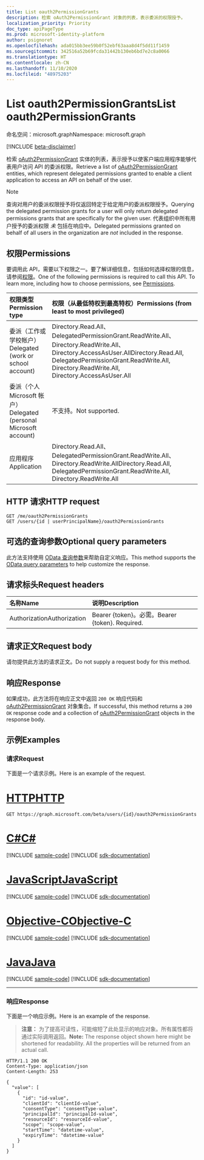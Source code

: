 ```yaml
---
title: List oauth2PermissionGrants
description: 检索 oAuth2PermissionGrant 对象的列表，表示委派的权限授予。
localization_priority: Priority
doc_type: apiPageType
ms.prod: microsoft-identity-platform
author: psignoret
ms.openlocfilehash: ada015bb3ee59b0f52ebf63aaa8d4f5dd11f1459
ms.sourcegitcommit: 342516a52b69fcda31442b130eb6bd7e2c8a0066
ms.translationtype: HT
ms.contentlocale: zh-CN
ms.lasthandoff: 11/10/2020
ms.locfileid: "48975203"
---
```

# <a name="list-oauth2permissiongrants"></a><span data-ttu-id="2888c-103">List oauth2PermissionGrants</span><span class="sxs-lookup"><span data-stu-id="2888c-103">List oauth2PermissionGrants</span></span>

<span data-ttu-id="2888c-104">命名空间：microsoft.graph</span><span class="sxs-lookup"><span data-stu-id="2888c-104">Namespace: microsoft.graph</span></span>

[!INCLUDE [beta-disclaimer](../../includes/beta-disclaimer.md)]

<span data-ttu-id="2888c-105">检索 [oAuth2PermissionGrant](../resources/oAuth2PermissionGrant.md) 实体的列表，表示授予以使客户端应用程序能够代表用户访问 API 的委派权限。</span><span class="sxs-lookup"><span data-stu-id="2888c-105">Retrieve a list of [oAuth2PermissionGrant](../resources/oAuth2PermissionGrant.md) entities, which represent delegated permissions granted to enable a client application to access an API on behalf of the user.</span></span>

> [!NOTE]
> <span data-ttu-id="2888c-106">查询对用户的委派权限授予将仅返回特定于给定用户的委派权限授予。</span><span class="sxs-lookup"><span data-stu-id="2888c-106">Querying the delegated permission grants for a user will only return delegated permissions grants that are specifically for the given user.</span></span> <span data-ttu-id="2888c-107">代表组织中所有用户授予的委派权限 _未_ 包括在响应中。</span><span class="sxs-lookup"><span data-stu-id="2888c-107">Delegated permissions granted on behalf of all users in the organization are _not_ included in the response.</span></span>

## <a name="permissions"></a><span data-ttu-id="2888c-108">权限</span><span class="sxs-lookup"><span data-stu-id="2888c-108">Permissions</span></span>

<span data-ttu-id="2888c-p102">要调用此 API，需要以下权限之一。要了解详细信息，包括如何选择权限的信息，请参阅[权限](/graph/permissions-reference)。</span><span class="sxs-lookup"><span data-stu-id="2888c-p102">One of the following permissions is required to call this API. To learn more, including how to choose permissions, see [Permissions](/graph/permissions-reference).</span></span>

|<span data-ttu-id="2888c-111">权限类型</span><span class="sxs-lookup"><span data-stu-id="2888c-111">Permission type</span></span>      | <span data-ttu-id="2888c-112">权限（从最低特权到最高特权）</span><span class="sxs-lookup"><span data-stu-id="2888c-112">Permissions (from least to most privileged)</span></span>              |
|:--------------------|:---------------------------------------------------------|
|<span data-ttu-id="2888c-113">委派（工作或学校帐户）</span><span class="sxs-lookup"><span data-stu-id="2888c-113">Delegated (work or school account)</span></span> | <span data-ttu-id="2888c-114">Directory.Read.All、DelegatedPermissionGrant.ReadWrite.All、Directory.ReadWrite.All、Directory.AccessAsUser.All</span><span class="sxs-lookup"><span data-stu-id="2888c-114">Directory.Read.All, DelegatedPermissionGrant.ReadWrite.All, Directory.ReadWrite.All, Directory.AccessAsUser.All</span></span> |
|<span data-ttu-id="2888c-115">委派（个人 Microsoft 帐户）</span><span class="sxs-lookup"><span data-stu-id="2888c-115">Delegated (personal Microsoft account)</span></span> | <span data-ttu-id="2888c-116">不支持。</span><span class="sxs-lookup"><span data-stu-id="2888c-116">Not supported.</span></span>    |
|<span data-ttu-id="2888c-117">应用程序</span><span class="sxs-lookup"><span data-stu-id="2888c-117">Application</span></span> | <span data-ttu-id="2888c-118">Directory.Read.All、DelegatedPermissionGrant.ReadWrite.All、Directory.ReadWrite.All</span><span class="sxs-lookup"><span data-stu-id="2888c-118">Directory.Read.All, DelegatedPermissionGrant.ReadWrite.All, Directory.ReadWrite.All</span></span> |

## <a name="http-request"></a><span data-ttu-id="2888c-119">HTTP 请求</span><span class="sxs-lookup"><span data-stu-id="2888c-119">HTTP request</span></span>

<!-- { "blockType": "ignored" } -->

```http
GET /me/oauth2PermissionGrants
GET /users/{id | userPrincipalName}/oauth2PermissionGrants
```

## <a name="optional-query-parameters"></a><span data-ttu-id="2888c-120">可选的查询参数</span><span class="sxs-lookup"><span data-stu-id="2888c-120">Optional query parameters</span></span>

<span data-ttu-id="2888c-121">此方法支持使用 [OData 查询参数](/graph/query_parameters)来帮助自定义响应。</span><span class="sxs-lookup"><span data-stu-id="2888c-121">This method supports the [OData query parameters](/graph/query_parameters) to help customize the response.</span></span>

## <a name="request-headers"></a><span data-ttu-id="2888c-122">请求标头</span><span class="sxs-lookup"><span data-stu-id="2888c-122">Request headers</span></span>

| <span data-ttu-id="2888c-123">名称</span><span class="sxs-lookup"><span data-stu-id="2888c-123">Name</span></span>           | <span data-ttu-id="2888c-124">说明</span><span class="sxs-lookup"><span data-stu-id="2888c-124">Description</span></span>                |
|:---------------|:---------------------------|
| <span data-ttu-id="2888c-125">Authorization</span><span class="sxs-lookup"><span data-stu-id="2888c-125">Authorization</span></span>  | <span data-ttu-id="2888c-p103">Bearer {token}。必需。</span><span class="sxs-lookup"><span data-stu-id="2888c-p103">Bearer {token}. Required.</span></span>  |

## <a name="request-body"></a><span data-ttu-id="2888c-128">请求正文</span><span class="sxs-lookup"><span data-stu-id="2888c-128">Request body</span></span>

<span data-ttu-id="2888c-129">请勿提供此方法的请求正文。</span><span class="sxs-lookup"><span data-stu-id="2888c-129">Do not supply a request body for this method.</span></span>

## <a name="response"></a><span data-ttu-id="2888c-130">响应</span><span class="sxs-lookup"><span data-stu-id="2888c-130">Response</span></span>

<span data-ttu-id="2888c-131">如果成功，此方法将在响应正文中返回 `200 OK` 响应代码和 [oAuth2PermissionGrant](../resources/oauth2permissiongrant.md) 对象集合。</span><span class="sxs-lookup"><span data-stu-id="2888c-131">If successful, this method returns a `200 OK` response code and a collection of [oAuth2PermissionGrant](../resources/oauth2permissiongrant.md) objects in the response body.</span></span>

## <a name="examples"></a><span data-ttu-id="2888c-132">示例</span><span class="sxs-lookup"><span data-stu-id="2888c-132">Examples</span></span>

### <a name="request"></a><span data-ttu-id="2888c-133">请求</span><span class="sxs-lookup"><span data-stu-id="2888c-133">Request</span></span>

<span data-ttu-id="2888c-134">下面是一个请求示例。</span><span class="sxs-lookup"><span data-stu-id="2888c-134">Here is an example of the request.</span></span>


# <a name="http"></a>[<span data-ttu-id="2888c-135">HTTP</span><span class="sxs-lookup"><span data-stu-id="2888c-135">HTTP</span></span>](#tab/http)
<!-- {
  "blockType": "request",
  "name": "get_user_oAuth2PermissionGrants"
}-->

```msgraph-interactive
GET https://graph.microsoft.com/beta/users/{id}/oauth2PermissionGrants
```
# <a name="c"></a>[<span data-ttu-id="2888c-136">C#</span><span class="sxs-lookup"><span data-stu-id="2888c-136">C#</span></span>](#tab/csharp)
[!INCLUDE [sample-code](../includes/snippets/csharp/get-user-oauth2permissiongrants-csharp-snippets.md)]
[!INCLUDE [sdk-documentation](../includes/snippets/snippets-sdk-documentation-link.md)]

# <a name="javascript"></a>[<span data-ttu-id="2888c-137">JavaScript</span><span class="sxs-lookup"><span data-stu-id="2888c-137">JavaScript</span></span>](#tab/javascript)
[!INCLUDE [sample-code](../includes/snippets/javascript/get-user-oauth2permissiongrants-javascript-snippets.md)]
[!INCLUDE [sdk-documentation](../includes/snippets/snippets-sdk-documentation-link.md)]

# <a name="objective-c"></a>[<span data-ttu-id="2888c-138">Objective-C</span><span class="sxs-lookup"><span data-stu-id="2888c-138">Objective-C</span></span>](#tab/objc)
[!INCLUDE [sample-code](../includes/snippets/objc/get-user-oauth2permissiongrants-objc-snippets.md)]
[!INCLUDE [sdk-documentation](../includes/snippets/snippets-sdk-documentation-link.md)]

# <a name="java"></a>[<span data-ttu-id="2888c-139">Java</span><span class="sxs-lookup"><span data-stu-id="2888c-139">Java</span></span>](#tab/java)
[!INCLUDE [sample-code](../includes/snippets/java/get-user-oauth2permissiongrants-java-snippets.md)]
[!INCLUDE [sdk-documentation](../includes/snippets/snippets-sdk-documentation-link.md)]

---


### <a name="response"></a><span data-ttu-id="2888c-140">响应</span><span class="sxs-lookup"><span data-stu-id="2888c-140">Response</span></span>

<span data-ttu-id="2888c-141">下面是一个响应示例。</span><span class="sxs-lookup"><span data-stu-id="2888c-141">Here is an example of the response.</span></span> 

> <span data-ttu-id="2888c-p104">**注意：** 为了提高可读性，可能缩短了此处显示的响应对象。所有属性都将通过实际调用返回。</span><span class="sxs-lookup"><span data-stu-id="2888c-p104">**Note:** The response object shown here might be shortened for readability. All the properties will be returned from an actual call.</span></span>

<!-- {
  "blockType": "response",
  "truncated": true,
  "@odata.type": "microsoft.graph.oAuth2PermissionGrant",
  "isCollection": true
} -->

```http
HTTP/1.1 200 OK
Content-Type: application/json
Content-Length: 253

{
  "value": [
    {
      "id": "id-value",
      "clientId": "clientId-value",
      "consentType": "consentType-value",
      "principalId": "principalId-value",
      "resourceId": "resourceId-value",
      "scope": "scope-value",
      "startTime": "datetime-value",
      "expiryTime": "datetime-value"
    }
  ]
}
```

<!-- uuid: 8fcb5dbc-d5aa-4681-8e31-b001d5168d79
2015-10-25 14:57:30 UTC -->
<!--
{
  "type": "#page.annotation",
  "description": "List oAuth2PermissionGrants",
  "keywords": "",
  "section": "documentation",
  "tocPath": "",
  "suppressions": [
  ]
}
-->


